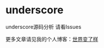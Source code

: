 # underscore
underscore源码分析
请看Issues


更多文章请见我的个人博客：[世界变了样][1]

[1]: http://ygy.online/categories/%E5%89%8D%E7%AB%AF/underscore/
